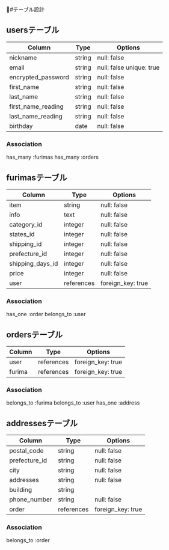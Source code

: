 #テーブル設計

## usersテーブル

|Column                |Type    |Options                  |
|----------------------|--------|-------------------------|
|nickname              |string  |null: false              |
|email                 |string  |null: false unique: true |
|encrypted_password    |string  |null: false              |
|first_name            |string  |null: false              |
|last_name             |string  |null: false              |
|first_name_reading    |string  |null: false              |
|last_name_reading     |string  |null: false              |
|birthday              |date    |null: false              |


### Association
has_many :furimas
has_many :orders


## furimasテーブル

|Column           |Type       |Options           |
|-----------------|-----------|------------------|
|item             |string     |null: false       |
|info             |text       |null: false       |
|category_id      |integer    |null: false       |
|states_id        |integer    |null: false       |
|shipping_id      |integer    |null: false       |
|prefecture_id    |integer    |null: false       |
|shipping_days_id |integer    |null: false       |
|price            |integer    |null: false       |
|user             |references |foreign_key: true |


### Association
has_one :order
belongs_to :user


## ordersテーブル

|Column |Type       |Options           |
|-------|-----------|------------------|
|user   |references |foreign_key: true |  
|furima |references |foreign_key: true |


### Association
belongs_to :furima
belongs_to :user
has_one :address

## addressesテーブル

|Column        |Type       |Options           |
|--------------|-----------|------------------|
|postal_code   |string     |null: false       |
|prefecture_id |string     |null: false       |
|city          |string     |null: false       |
|addresses     |string     |null: false       |
|building      |string     |                  |
|phone_number  |string     |null: false       |
|order         |references |foreign_key: true |


### Association
belongs_to :order
